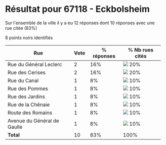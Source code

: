 # Résultat pour 67118 - Eckbolsheim

Sur l'ensemble de la ville il y a eu 12 réponses dont 10 réponses avec une rue citée (83%)

8 points noirs identifiés

| Rue | Vote | % réponses | % Nb rues cités|
|-----|------|------------|----------------|
| Rue du Général Leclerc | 2 | 16% | <img src="../../img/bar_20.gif" />&nbsp;20%|
| Rue des Cerises | 2 | 16% | <img src="../../img/bar_20.gif" />&nbsp;20%|
| Rue du Canal | 1 | 8% | <img src="../../img/bar_10.gif" />&nbsp;10%|
| Rue des Pommes | 1 | 8% | <img src="../../img/bar_10.gif" />&nbsp;10%|
| Rue des Jardins | 1 | 8% | <img src="../../img/bar_10.gif" />&nbsp;10%|
| Rue de la Chênaie | 1 | 8% | <img src="../../img/bar_10.gif" />&nbsp;10%|
| Route des Romains | 1 | 8% | <img src="../../img/bar_10.gif" />&nbsp;10%|
| Avenue du Général de Gaulle | 1 | 8% | <img src="../../img/bar_10.gif" />&nbsp;10%|
| **Total** | 10 | 83% | 100%|
